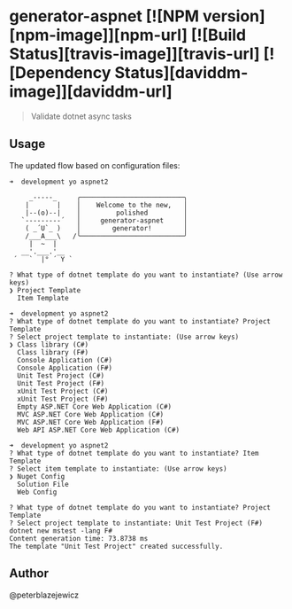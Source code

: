 # generator-aspnet [![NPM version][npm-image]][npm-url] [![Build Status][travis-image]][travis-url] [![Dependency Status][daviddm-image]][daviddm-url]
> Validate dotnet async tasks

## Usage

The updated flow based on configuration files:

```
➜  development yo aspnet2

     _-----_     ╭──────────────────────────╮
    |       |    │    Welcome to the new,   │
    |--(o)--|    │         polished         │
   `---------´   │     generator-aspnet     │
    ( _´U`_ )    │        generator!        │
    /___A___\   /╰──────────────────────────╯
     |  ~  |     
   __'.___.'__   
 ´   `  |° ´ Y ` 

? What type of dotnet template do you want to instantiate? (Use arrow keys)
❯ Project Template 
  Item Template 
```

```
➜  development yo aspnet2
? What type of dotnet template do you want to instantiate? Project Template
? Select project template to instantiate: (Use arrow keys)
❯ Class library (C#) 
  Class library (F#) 
  Console Application (C#) 
  Console Application (F#) 
  Unit Test Project (C#) 
  Unit Test Project (F#) 
  xUnit Test Project (C#) 
  xUnit Test Project (F#) 
  Empty ASP.NET Core Web Application (C#) 
  MVC ASP.NET Core Web Application (C#) 
  MVC ASP.NET Core Web Application (F#) 
  Web API ASP.NET Core Web Application (C#)
```

```
➜  development yo aspnet2
? What type of dotnet template do you want to instantiate? Item Template
? Select item template to instantiate: (Use arrow keys)
❯ Nuget Config 
  Solution File 
  Web Config 
```

```
? What type of dotnet template do you want to instantiate? Project Template
? Select project template to instantiate: Unit Test Project (F#)
dotnet new mstest -lang F#
Content generation time: 73.8738 ms
The template "Unit Test Project" created successfully.
```

## Author

@peterblazejewicz
